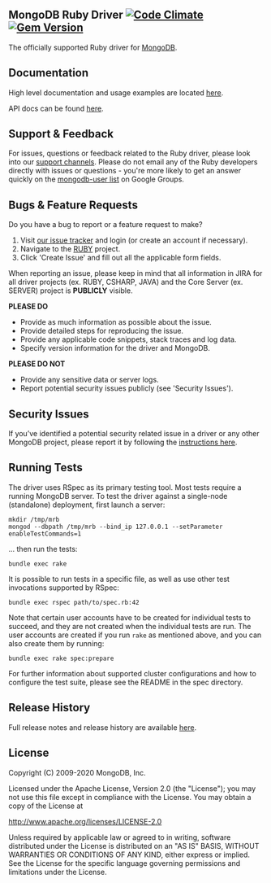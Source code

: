 MongoDB Ruby Driver [![Code Climate][codeclimate-img]][codeclimate-url] [![Gem Version][rubygems-img]][rubygems-url]
-----
The officially supported Ruby driver for [MongoDB](http://www.mongodb.org).


Documentation
-------------

High level documentation and usage examples are located
[here](http://docs.mongodb.org/ecosystem/drivers/ruby/).

API docs can be found [here](http://api.mongodb.org/ruby/).


Support & Feedback
------------------

For issues, questions or feedback related to the Ruby driver, please look into
our [support channels](http://www.mongodb.org/about/support). Please
do not email any of the Ruby developers directly with issues or
questions - you're more likely to get an answer quickly on the [mongodb-user list](http://groups.google.com/group/mongodb-user) on Google Groups.


Bugs & Feature Requests
-----------------------

Do you have a bug to report or a feature request to make?

1. Visit [our issue tracker](https://jira.mongodb.org) and login (or create an account if necessary).
2. Navigate to the [RUBY](https://jira.mongodb.org/browse/RUBY) project.
3. Click 'Create Issue' and fill out all the applicable form fields.

When reporting an issue, please keep in mind that all information in JIRA for all driver projects (ex. RUBY, CSHARP, JAVA) and the Core Server (ex. SERVER) project is **PUBLICLY** visible.

**PLEASE DO**

* Provide as much information as possible about the issue.
* Provide detailed steps for reproducing the issue.
* Provide any applicable code snippets, stack traces and log data.
* Specify version information for the driver and MongoDB.

**PLEASE DO NOT**

* Provide any sensitive data or server logs.
* Report potential security issues publicly (see 'Security Issues').


Security Issues
---------------

If you’ve identified a potential security related issue in a driver or any other
MongoDB project, please report it by following the [instructions here](http://docs.mongodb.org/manual/tutorial/create-a-vulnerability-report).


Running Tests
-------------

The driver uses RSpec as its primary testing tool. Most tests require a
running MongoDB server. To test the driver against a single-node (standalone)
deployment, first launch a server:

    mkdir /tmp/mrb
    mongod --dbpath /tmp/mrb --bind_ip 127.0.0.1 --setParameter enableTestCommands=1

... then run the tests:

    bundle exec rake

It is possible to run tests in a specific file, as well as use other
test invocations supported by RSpec:

    bundle exec rspec path/to/spec.rb:42

Note that certain user accounts have to be created for individual tests to
succeed, and they are not created when the individual tests are run. The
user accounts are created if you run `rake` as mentioned above, and you can
also create them by running:

    bundle exec rake spec:prepare

For further information about supported cluster configurations and how to
configure the test suite, please see the README in the spec directory.


Release History
---------------

Full release notes and release history are available [here](https://github.com/mongodb/mongo-ruby-driver/releases).


License
-------

 Copyright (C) 2009-2020 MongoDB, Inc.

   Licensed under the Apache License, Version 2.0 (the "License");
   you may not use this file except in compliance with the License.
   You may obtain a copy of the License at

   http://www.apache.org/licenses/LICENSE-2.0

   Unless required by applicable law or agreed to in writing, software
   distributed under the License is distributed on an "AS IS" BASIS,
   WITHOUT WARRANTIES OR CONDITIONS OF ANY KIND, either express or implied.
   See the License for the specific language governing permissions and
   limitations under the License.

[rubygems-img]: https://badge.fury.io/rb/mongo.svg
[rubygems-url]: http://badge.fury.io/rb/mongo
[codeclimate-img]: https://codeclimate.com/github/mongodb/mongo-ruby-driver.svg?branch=master
[codeclimate-url]: https://codeclimate.com/github/mongodb/mongo-ruby-driver?branch=master
